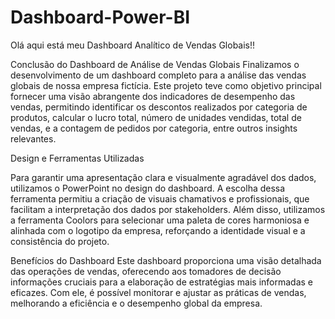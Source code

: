 # Dashboard-Power-BI
Olá aqui está meu Dashboard Analítico de Vendas Globais!!

Conclusão do Dashboard de Análise de Vendas Globais
Finalizamos o desenvolvimento de um dashboard completo para a análise das vendas globais de nossa empresa fictícia. Este projeto teve como objetivo principal fornecer uma visão abrangente dos indicadores de desempenho das vendas, permitindo identificar os descontos realizados por categoria de produtos, calcular o lucro total, número de unidades vendidas, total de vendas, e a contagem de pedidos por categoria, entre outros insights relevantes.

Design e Ferramentas Utilizadas

Para garantir uma apresentação clara e visualmente agradável dos dados, utilizamos o PowerPoint no design do dashboard. A escolha dessa ferramenta permitiu a criação de visuais chamativos e profissionais, que facilitam a interpretação dos dados por stakeholders. Além disso, utilizamos a ferramenta Coolors para selecionar uma paleta de cores harmoniosa e alinhada com o logotipo da empresa, reforçando a identidade visual e a consistência do projeto.

Benefícios do Dashboard
Este dashboard proporciona uma visão detalhada das operações de vendas, oferecendo aos tomadores de decisão informações cruciais para a elaboração de estratégias mais informadas e eficazes. Com ele, é possível monitorar e ajustar as práticas de vendas, melhorando a eficiência e o desempenho global da empresa.
